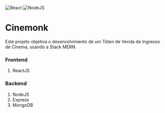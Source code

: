 ![React](https://img.shields.io/badge/react-%2320232a.svg?style=flat&logo=react&logoColor=%2361DAFB) ![NodeJS](https://img.shields.io/badge/node.js-%2343853D.svg?style=flat&logo=node.js&logoColor=white)

# Cinemonk

Este projeto objetiva o desenvolvimento de um Tóten de Venda de Ingresso de Cinema, usando a Stack MERN.

### Frontend

1. ReactJS

### Backend

1. NodeJS
2. Express
3. MongoDB
